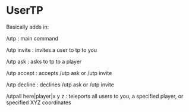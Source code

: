 # UserTP
Basically adds in:

/utp : main command

/utp invite <player> : invites a user to tp to you

/utp ask <player> : asks to tp to a player

/utp accept : accepts /utp ask or /utp invite

/utp decline : declines /utp ask or /utp invite

/utpall here|player|x y z : teleports all users to you, a specified player, or specified XYZ coordinates
